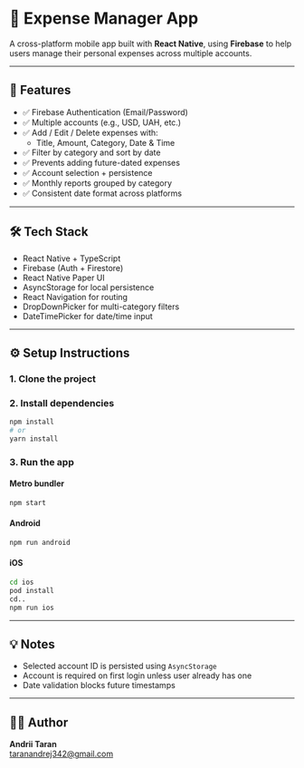 # 📱 Expense Manager App

A cross-platform mobile app built with **React Native**, using **Firebase** to help users manage their personal expenses across multiple accounts.

---

## 🚀 Features

- ✅ Firebase Authentication (Email/Password)
- ✅ Multiple accounts (e.g., USD, UAH, etc.)
- ✅ Add / Edit / Delete expenses with:
    - Title, Amount, Category, Date & Time
- ✅ Filter by category and sort by date
- ✅ Prevents adding future-dated expenses
- ✅ Account selection + persistence
- ✅ Monthly reports grouped by category
- ✅ Consistent date format across platforms

---

## 🛠 Tech Stack

- React Native + TypeScript
- Firebase (Auth + Firestore)
- React Native Paper UI
- AsyncStorage for local persistence
- React Navigation for routing
- DropDownPicker for multi-category filters
- DateTimePicker for date/time input

---

## ⚙️ Setup Instructions

### 1. Clone the project


### 2. Install dependencies

```bash
npm install
# or
yarn install
```

### 3. Run the app

#### Metro bundler
```bash
npm start
```

#### Android
```bash
npm run android
```

#### iOS
```bash
cd ios
pod install
cd..
npm run ios
```

---

## 💡 Notes

- Selected account ID is persisted using `AsyncStorage`
- Account is required on first login unless user already has one
- Date validation blocks future timestamps

---

## 👨‍💻 Author

**Andrii Taran**  
taranandrej342@gmail.com
